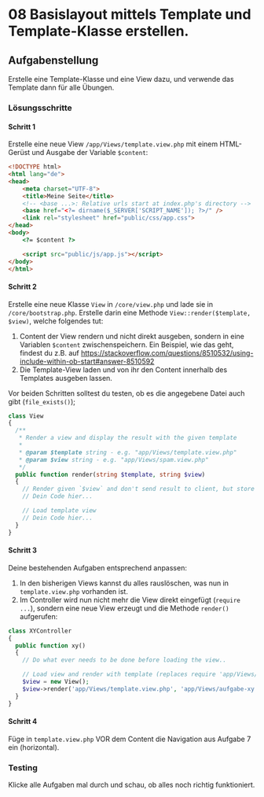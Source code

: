# 08 Basislayout mittels Template und Template-Klasse erstellen.

## Aufgabenstellung

Erstelle eine Template-Klasse und eine View dazu, und verwende das Template dann für alle Übungen. 

### Lösungsschritte

#### Schritt 1

Erstelle eine neue View `/app/Views/template.view.php` mit einem HTML-Gerüst und Ausgabe der Variable `$content`:

```html
<!DOCTYPE html>
<html lang="de">
<head>
    <meta charset="UTF-8">
    <title>Meine Seite</title>
    <!-- <base ...>: Relative urls start at index.php's directory -->
    <base href="<?= dirname($_SERVER['SCRIPT_NAME']); ?>/" />
    <link rel="stylesheet" href="public/css/app.css">
</head>
<body>
    <?= $content ?>

    <script src="public/js/app.js"></script>
</body>
</html>
```

#### Schritt 2

Erstelle eine neue Klasse `View` in `/core/view.php` und lade sie in `/core/bootstrap.php`. Erstelle darin eine Methode `View::render($template, $view)`, welche folgendes tut: 

1. Content der View rendern und nicht direkt ausgeben, sondern in eine Variablen `$content` zwischenspeichern. Ein Beispiel, wie das geht, findest du z.B. auf https://stackoverflow.com/questions/8510532/using-include-within-ob-start#answer-8510592
2. Die Template-View laden und von ihr den Content innerhalb des Templates ausgeben lassen. 

Vor beiden Schritten solltest du testen, ob es die angegebene Datei auch gibt (`file_exists()`);

```php
class View
{
  /**
   * Render a view and display the result with the given template
   * 
   * @param $template string - e.g. "app/Views/template.view.php"
   * @param $view string - e.g. "app/Views/spam.view.php"
   */
  public function render(string $template, string $view)
  {
    // Render given `$view` and don't send result to client, but store it into the variable `$content`. 
    // Dein Code hier...

    // Load template view 
    // Dein Code hier...
  }
}
```

#### Schritt 3

Deine bestehenden Aufgaben entsprechend anpassen: 

1. In den bisherigen Views kannst du alles rauslöschen, was nun in `template.view.php` vorhanden ist. 
2. Im Controller wird nun nicht mehr die View direkt eingefügt (`require ...`), sondern eine neue View erzeugt und die Methode `render()` aufgerufen: 

```php
class XYController
{
  public function xy()
  {
    // Do what ever needs to be done before loading the view..

    // Load view and render with template (replaces require 'app/Views/aufgabe-xy.view.php')
    $view = new View();
    $view->render('app/Views/template.view.php', 'app/Views/aufgabe-xy.view.php');
  }
}
```
#### Schritt 4

Füge in `template.view.php` VOR dem Content die Navigation aus Aufgabe 7 ein (horizontal). 

### Testing

Klicke alle Aufgaben mal durch und schau, ob alles noch richtig funktioniert. 
